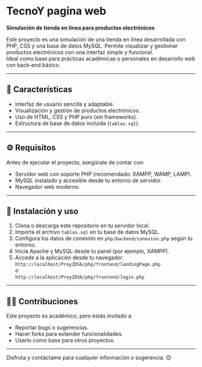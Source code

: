 # TecnoY pagina web

**Simulación de tienda en línea para productos electrónicos**

Este proyecto es una simulación de una tienda en línea desarrollada con PHP, CSS y una base de datos MySQL. Permite visualizar y gestionar productos electrónicos con una interfaz simple y funcional.  
Ideal como base para prácticas académicas o personales en desarrollo web con back-end básico.

---

## 🧾 Características

- Interfaz de usuario sencilla y adaptable.
- Visualización y gestión de productos electrónicos.
- Uso de HTML, CSS y PHP puro (sin frameworks).
- Estructura de base de datos incluida (`tablas.sql`).

---

## ⚙️ Requisitos

Antes de ejecutar el proyecto, asegúrate de contar con:

- Servidor web con soporte PHP (recomendado: XAMPP, WAMP, LAMP).
- MySQL instalado y accesible desde tu entorno de servidor.
- Navegador web moderno.

---

## 🚀 Instalación y uso

1. Clona o descarga este repositorio en tu servidor local.
2. Importa el archivo `tablas.sql` en tu base de datos MySQL.
3. Configura los datos de conexión en `php/backend/conexion.php` según tu entorno.
4. Inicia Apache y MySQL desde tu panel (por ejemplo, XAMPP).
5. Accede a la aplicación desde tu navegador:  
   `http://localhost/Proy2DS6/php/frontend/landingPage.php`  
   o  
   `http://localhost/Proy2DS6/php/frontend/login.php`

---

## 🧑‍💻 Contribuciones

Este proyecto es académico, pero estás invitado a:

- Reportar bugs o sugerencias.
- Hacer forks para extender funcionalidades.
- Usarlo como base para otros proyectos.

---

Disfruta y contáctame para cualquier información o sugerencia. 😊

